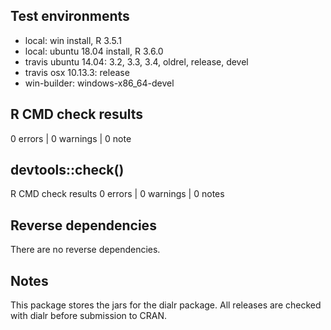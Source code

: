 ## Test environments
* local: win install, R 3.5.1
* local: ubuntu 18.04 install, R 3.6.0
* travis ubuntu 14.04: 3.2, 3.3, 3.4, oldrel, release, devel
* travis osx 10.13.3: release
* win-builder: windows-x86_64-devel

## R CMD check results

0 errors | 0 warnings | 0 note

## devtools::check()

R CMD check results
0 errors | 0 warnings | 0 notes

## Reverse dependencies

There are no reverse dependencies.

## Notes

This package stores the jars for the dialr package. All releases are checked with dialr before submission to CRAN.

